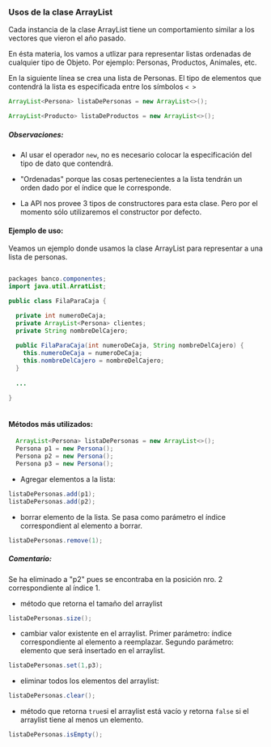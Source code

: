 ### Usos de la clase ArrayList
Cada instancia de la clase ArrayList tiene un comportamiento similar
a los vectores que vieron el año pasado.

En ésta materia, los vamos a utlizar para representar listas ordenadas de 
cualquier tipo de Objeto. Por ejemplo: Personas, Productos, Animales, etc.

En la siguiente línea se crea una lista de Personas. 
El tipo de elementos que contendrá la lista es especificada entre los símbolos ```< > ```
```java
ArrayList<Persona> listaDePersonas = new ArrayList<>();

ArrayList<Producto> listaDeProductos = new ArrayList<>();
```

##### Observaciones:
* Al usar el operador ```new```, no es necesario colocar la especificación del 
tipo de dato que contendrá.

* "Ordenadas" porque las cosas pertenecientes a la lista tendrán un orden dado
por el índice que le corresponde.

* La API nos provee 3 tipos de constructores para esta clase. Pero por el 
momento sólo utilizaremos el constructor por defecto.

#### Ejemplo de uso:

Veamos un ejemplo donde usamos la clase ArrayList para representar a 
una lista de personas.


```java

packages banco.componentes;
import java.util.ArratList;

public class FilaParaCaja {

  private int numeroDeCaja;
  private ArrayList<Persona> clientes;
  private String nombreDelCajero;
  
  public FilaParaCaja(int numeroDeCaja, String nombreDelCajero) {
    this.numeroDeCaja = numeroDeCaja;
    this.nombreDelCajero = nombreDelCajero;
  }
  
  ...
  
}
  

```

#### Métodos más utilizados:
```java
  ArrayList<Persona> listaDePersonas = new ArrayList<>();
  Persona p1 = new Persona();
  Persona p2 = new Persona();
  Persona p3 = new Persona();
```

* Agregar elementos a la lista:
```java
listaDePersonas.add(p1);
listaDePersonas.add(p2);
```
* borrar elemento de la lista. Se pasa como parámetro el índice 
correspondient al elemento a borrar.
```java
listaDePersonas.remove(1);
```
##### Comentario:
Se ha eliminado a "p2" pues se encontraba en la posición nro. 2 
correspondiente al índice 1.

* método que retorna el tamaño del arraylist
```java
listaDePersonas.size();
```
* cambiar valor existente en el arraylist. 
Primer parámetro: índice correspondiente al elemento a reemplazar.
Segundo parámetro: elemento que será insertado en el arraylist.
```java
listaDePersonas.set(1,p3);
```
* eliminar todos los elementos del arraylist:
```java
listaDePersonas.clear();
```

* método que retorna ```true```si el arraylist está vacío y
retorna ```false``` si el arraylist tiene al menos un elemento.
```java
listaDePersonas.isEmpty();
```



